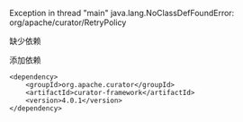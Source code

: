 Exception in thread "main" java.lang.NoClassDefFoundError: org/apache/curator/RetryPolicy

缺少依赖

添加依赖

```
<dependency>
    <groupId>org.apache.curator</groupId>
    <artifactId>curator-framework</artifactId>
    <version>4.0.1</version>
</dependency>
```